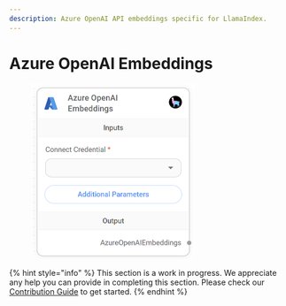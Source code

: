 ```yaml
---
description: Azure OpenAI API embeddings specific for LlamaIndex.
---
```


# Azure OpenAI Embeddings

<figure><img src="../../../.gitbook/assets/image (4) (1) (1) (1) (1).png" alt="" width="295"><figcaption></figcaption></figure>

{% hint style="info" %}
This section is a work in progress. We appreciate any help you can provide in completing this section. Please check our [Contribution Guide](broken-reference) to get started.
{% endhint %}
